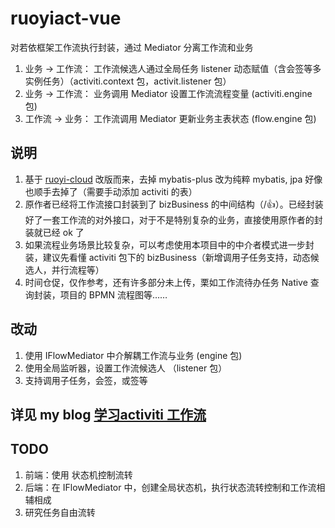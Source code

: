 # ruoyiact-vue
对若依框架工作流执行封装，通过 Mediator 分离工作流和业务
1. 业务 -> 工作流： 工作流候选人通过全局任务 listener 动态赋值（含会签等多实例任务）（activiti.context 包，activit.listener 包）
2. 业务 -> 工作流： 业务调用 Mediator 设置工作流流程变量 (activiti.engine 包)
3. 工作流 -> 业务： 工作流调用 Mediator 更新业务主表状态 (flow.engine 包)


## 说明
1. 基于 [ruoyi-cloud](https://gitee.com/zhangmrit/ruoyi-cloud) 改版而来，去掉 mybatis-plus 改为纯粹 mybatis, jpa 好像也顺手去掉了（需要手动添加 activiti 的表）
2. 原作者已经将工作流接口封装到了 bizBusiness 的中间结构（/👍）。已经封装好了一套工作流的对外接口，对于不是特别复杂的业务，直接使用原作者的封装就已经 ok 了
3. 如果流程业务场景比较复杂，可以考虑使用本项目中的中介者模式进一步封装，建议先看懂 activiti 包下的 bizBusiness（新增调用子任务支持，动态候选人，并行流程等）
4. 时间仓促，仅作参考，还有许多部分未上传，栗如工作流待办任务 Native 查询封装，项目的 BPMN 流程图等……
## 改动
1. 使用 IFlowMediator 中介解耦工作流与业务 (engine 包)
2. 使用全局监听器，设置工作流候选人 （listener 包）
3. 支持调用子任务，会签，或签等

## 详见 my blog [学习activiti 工作流](https://blog.csdn.net/u012296499/article/details/108602127)

## TODO
1. 前端：使用 状态机控制流转
2. 后端：在 IFlowMediator 中，创建全局状态机，执行状态流转控制和工作流相辅相成
3. 研究任务自由流转

